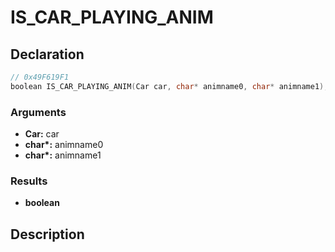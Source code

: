 # IS_CAR_PLAYING_ANIM

## Declaration
```cpp
// 0x49F619F1
boolean IS_CAR_PLAYING_ANIM(Car car, char* animname0, char* animname1);
```

### Arguments
- **Car:** car
- **char\*:** animname0
- **char\*:** animname1

### Results
- **boolean**

## Description
